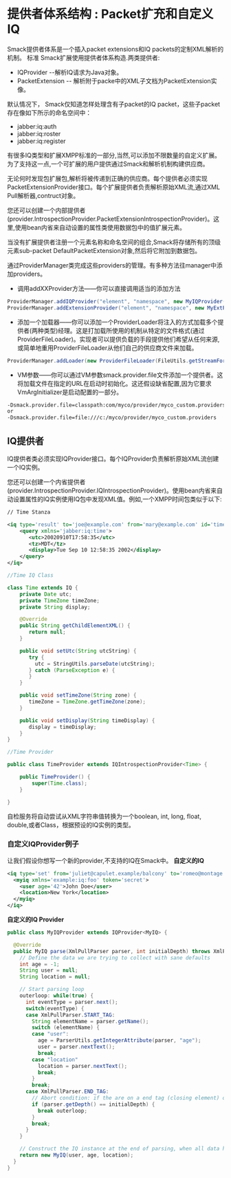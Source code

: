 # 提供者体系结构 : Packet扩充和自定义IQ
Smack提供者体系是一个插入packet extensions和IQ packets的定制XML解析的机制。 标准 Smack扩展使用提供者体系构造.两类提供者:
* IQProvider --解析IQ请求为Java对象。
* PacketExtension -- 解析附于packe中的XML子文档为PacketExtension实像。

默认情况下， Smack仅知道怎样处理含有子packet的IQ packet，这些子packet存在像如下所示的命名空间中：
* jabber:iq:auth
* jabber:iq:roster
* jabber:iq:register

有很多IQ类型和扩展XMPP标准的一部分,当然,可以添加不限数量的自定义扩展。为了支持这一点,一个可扩展的用户提供通过Smack和解析机制构建供应商。

无论何时发现包扩展包,解析将被传递到正确的供应商。每个提供者必须实现PacketExtensionProvider接口。每个扩展提供者负责解析原始XML流,通过XML Pull解析器,contruct对象。

您还可以创建一个内部提供者(provider.IntrospectionProvider.PacketExtensionIntrospectionProvider)。这里,使用bean内省来自动设置的属性类使用数据包中的值扩展元素。

当没有扩展提供者注册一个元素名称和命名空间的组合,Smack将存储所有的顶级元素sub-packet DefaultPacketExtension对象,然后将它附加到数据包。

通过ProviderManager类完成这些providers的管理。有多种方法往manager中添加providers。

* 调用addXXProvider方法——你可以直接调用适当的添加方法
```java
ProviderManager.addIQProvider("element", "namespace", new MyIQProvider());
ProviderManager.addExtensionProvider("element", "namespace", new MyExtProvider());
```
* 添加一个加载器——你可以添加一个ProviderLoader将注入的方式加载多个提供者(两种类型)经理。这是打加载所使用的机制从特定的文件格式(通过ProviderFileLoader)。实现者可以提供负载的手段提供他们希望从任何来源,或简单地重用ProviderFileLoader从他们自己的供应商文件来加载。
```java
ProviderManager.addLoader(new ProviderFileLoader(FileUtils.getStreamForUrl("classpath:com/myco/provider/myco_custom.providers", null)));
```
* VM参数——你可以通过VM参数smack.provider.file文件添加一个提供者。这将加载文件在指定的URL在启动时初始化。这还假设缺省配置,因为它要求VmArgInitializer是启动配置的一部分。
```bash
-Dsmack.provider.file=classpath:com/myco/provider/myco_custom.providers
or
-Dsmack.provider.file=file:///c:/myco/provider/myco_custom.providers
```

## IQ提供者
IQ提供者类必须实现IQProvider接口。每个IQProvider负责解析原始XML流创建一个IQ实例。

您还可以创建一个内省提供者(provider.IntrospectionProvider.IQIntrospectionProvider)。使用bean内省来自动设置属性的IQ实例使用IQ包中发现XML值。例如,一个XMPP时间包类似于以下:

```xml
// Time Stanza

<iq type='result' to='joe@example.com' from='mary@example.com' id='time_1'>
    <query xmlns='jabber:iq:time'>
       <utc>20020910T17:58:35</utc>
       <tz>MDT</tz>
       <display>Tue Sep 10 12:58:35 2002</display>
    </query>
</iq>
```
```java
//Time IQ Class

class Time extends IQ {
    private Date utc;
    private TimeZone timeZone;
    private String display;

    @Override
    public String getChildElementXML() {
       return null;
    }

    public void setUtc(String utcString) {
       try {
         utc = StringUtils.parseDate(utcString);
       } catch (ParseException e) {
       }
    }

    public void setTimeZone(String zone) {
       timeZone = TimeZone.getTimeZone(zone);
    }

    public void setDisplay(String timeDisplay) {
       display = timeDisplay;
    }
}

//Time Provider

public class TimeProvider extends IQIntrospectionProvider<Time> {

    public TimeProvider() {
        super(Time.class);
    }

}

```
自检服务将自动尝试从XML字符串值转换为一个boolean, int, long, float, double,或者Class，根据预设的IQ实例的类型。

### 自定义IQProvider例子
让我们假设你想写一个新的provider,不支持的IQ在Smack中。
**自定义的IQ**
```xml
<iq type='set' from='juliet@capulet.example/balcony' to='romeo@montage.example'>
  <myiq xmlns='example:iq:foo' token='secret'>
    <user age='42'>John Doe</user>
	<location>New York</location>
  </myiq>
</iq>
```
**自定义的IQ Provider**
```java
public class MyIQProvider extends IQProvider<MyIQ> {

  @Override
  public MyIQ parse(XmlPullParser parser, int initialDepth) throws XmlPullParserException, IOException {
    // Define the data we are trying to collect with sane defaults
    int age = -1;
	String user = null;
	String location = null;

    // Start parsing loop
	outerloop: while(true) {
	  int eventType = parser.next();
	  switch(eventType) {
	  case XmlPullParser.START_TAG:
		String elementName = parser.getName();
		switch (elementName) {
		case "user":
		  age = ParserUtils.getIntegerAttribute(parser, "age");
		  user = parser.nextText();
		  break;
		case "location"
		  location = parser.nextText();
		  break;
	    }
		break;
	  case XmlPullParser.END_TAG:
		// Abort condition: if the are on a end tag (closing element) of the same depth
		if (parser.getDepth() == initialDepth) {
		  break outerloop;
		}
		break;
	  }
	}

    // Construct the IQ instance at the end of parsing, when all data has been collected
	return new MyIQ(user, age, location);
  }
}

```

